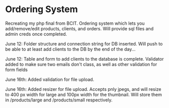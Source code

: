 Ordering System
==============

Recreating my php final from BCIT. Ordering system which lets you add/remove/edit products, clients, and orders. Will provide sql files and admin creds once completed.

June 12: Folder structure and connection string for DB inserted. Will push to be able to at least add clients to the DB by the end of the day...

June 12: Table and form to add clients to the database is complete. Validator added to make sure two emails don't class, as well as other validation for form fields

June 16th: Added validation for file upload.

June 16th: Added resizer for file upload. Accepts pnly jpegs, and will resize to 400 px width for large and 100px width for the thumbnail. Will store them in /products/large and /products/small respectively.